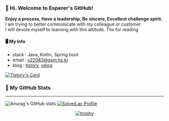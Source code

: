 ### 👋 Hi. Welcome to Esperer's GitHub!

**Enjoy a process, Have a leadership, Be sincere, Excellent challenge spirit.**  
I am trying to better communicate with my colleague or customer.  
I will devote myself to learning with this attitude. Thx for reading  

#### 🖥 My Info
- stack : Java, Kotlin, Spring boot
- email : s22043@gsm.hs.kr
- blog : [tistory](https://esperer.tistory.com), [velog](https://velog.io/@hope0206)


[![Tistory's Card](https://github-readme-tistory-card.vercel.app/api?name=esperer&postId=13)](https://github.com/loosie/github-readme-tistory-card)



### 🌱 My GitHub Stats

---

![Anurag's GitHub stats](https://github-readme-stats.vercel.app/api?username=esperar&show_icons=true&theme=dracula)
[![Solved.ac Profile](http://mazassumnida.wtf/api/v2/generate_badge?boj=huemang)](https://solved.ac/huemang/)

 <div align = "center">
  
[![trophy](https://github-profile-trophy.vercel.app/?username=esperar&theme=onedark&row=1)](https://github.com/ryo-ma/github-profile-trophy)
  
 </div>

